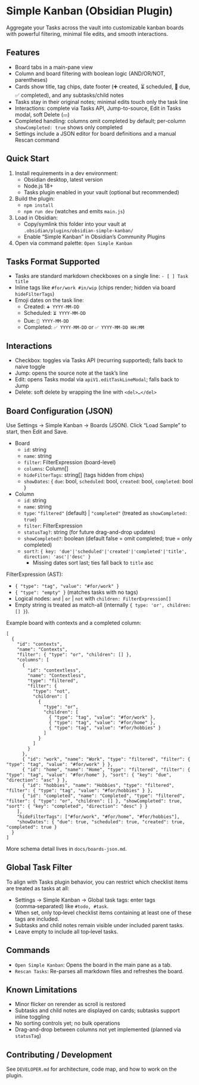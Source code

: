 # Simple Kanban (Obsidian Plugin)

Aggregate your Tasks across the vault into customizable kanban boards with powerful filtering, minimal file edits, and smooth interactions.

## Features

- Board tabs in a main-pane view
- Column and board filtering with boolean logic (AND/OR/NOT, parentheses)
- Cards show title, tag chips, date footer (➕ created, ⏳ scheduled, 📅 due, ✅ completed), and any subtasks/child notes
- Tasks stay in their original notes; minimal edits touch only the task line
- Interactions: complete via Tasks API, Jump-to-source, Edit in Tasks modal, soft Delete (<del>…</del>)
- Completed handling: columns omit completed by default; per-column `showCompleted: true` shows only completed
- Settings include a JSON editor for board definitions and a manual Rescan command

## Quick Start

1. Install requirements in a dev environment:
   - Obsidian desktop, latest version
   - Node.js 18+
   - Tasks plugin enabled in your vault (optional but recommended)
2. Build the plugin:
   - `npm install`
   - `npm run dev` (watches and emits `main.js`)
3. Load in Obsidian:
   - Copy/symlink this folder into your vault at `.obsidian/plugins/obsidian-simple-kanban/`
   - Enable “Simple Kanban” in Obsidian’s Community Plugins
4. Open via command palette: `Open Simple Kanban`

## Tasks Format Supported

- Tasks are standard markdown checkboxes on a single line: `- [ ] Task title`
- Inline tags like `#for/work #in/wip` (chips render; hidden via board `hideFilterTags`)
- Emoji dates on the task line:
  - Created: `➕ YYYY-MM-DD`
  - Scheduled: `⏳ YYYY-MM-DD`
  - Due: `📅 YYYY-MM-DD`
  - Completed: `✅ YYYY-MM-DD` or `✅ YYYY-MM-DD HH:MM`

## Interactions

- Checkbox: toggles via Tasks API (recurring supported); falls back to naive toggle
- Jump: opens the source note at the task’s line
- Edit: opens Tasks modal via `apiV1.editTaskLineModal`; falls back to Jump
- Delete: soft delete by wrapping the line with `<del>…</del>`

## Board Configuration (JSON)

Use Settings → Simple Kanban → Boards (JSON). Click “Load Sample” to start, then Edit and Save.

- Board
  - `id`: string
  - `name`: string
  - `filter`: FilterExpression (board-level)
  - `columns`: Column[]
  - `hideFilterTags`: string[] (tags hidden from chips)
  - `showDates`: { `due`: bool, `scheduled`: bool, `created`: bool, `completed`: bool }
- Column
  - `id`: string
  - `name`: string
  - `type`: `"filtered"` (default) | `"completed"` (treated as `showCompleted: true`)
  - `filter`: FilterExpression
  - `statusTag?`: string (for future drag-and-drop updates)
  - `showCompleted?`: boolean (default false = omit completed; true = only completed)
  - `sort?`: `{ key: 'due'|'scheduled'|'created'|'completed'|'title', direction: 'asc'|'desc' }`
    - Missing dates sort last; ties fall back to `title` asc

FilterExpression (AST):
- `{ "type": "tag", "value": "#for/work" }`
- `{ "type": "empty" }` (matches tasks with no tags)
- Logical nodes: `and` | `or` | `not` with `children: FilterExpression[]`
- Empty string is treated as match-all (internally `{ type: 'or', children: [] }`).

Example board with contexts and a completed column:

```
[
  {
    "id": "contexts",
    "name": "Contexts",
    "filter": { "type": "or", "children": [] },
    "columns": [
      {
        "id": "contextless",
        "name": "Contextless",
        "type": "filtered",
        "filter": {
          "type": "not",
          "children": [
            {
              "type": "or",
              "children": [
                { "type": "tag", "value": "#for/work" },
                { "type": "tag", "value": "#for/home" },
                { "type": "tag", "value": "#for/hobbies" }
              ]
            }
          ]
        }
      },
      { "id": "work", "name": "Work", "type": "filtered", "filter": { "type": "tag", "value": "#for/work" } },
      { "id": "home", "name": "Home", "type": "filtered", "filter": { "type": "tag", "value": "#for/home" }, "sort": { "key": "due", "direction": "asc" } },
      { "id": "hobbies", "name": "Hobbies", "type": "filtered", "filter": { "type": "tag", "value": "#for/hobbies" } },
      { "id": "completed", "name": "Completed", "type": "filtered", "filter": { "type": "or", "children": [] }, "showCompleted": true, "sort": { "key": "completed", "direction": "desc" } }
    ],
    "hideFilterTags": ["#for/work", "#for/home", "#for/hobbies"],
    "showDates": { "due": true, "scheduled": true, "created": true, "completed": true }
  }
]
```

More schema detail lives in `docs/boards-json.md`.

## Global Task Filter

To align with Tasks plugin behavior, you can restrict which checklist items are treated as tasks at all:

- Settings → Simple Kanban → Global task tags: enter tags (comma‑separated) like `#todo, #task`.
- When set, only top‑level checklist items containing at least one of these tags are included.
- Subtasks and child notes remain visible under included parent tasks.
- Leave empty to include all top‑level tasks.

## Commands

- `Open Simple Kanban`: Opens the board in the main pane as a tab.
- `Rescan Tasks`: Re-parses all markdown files and refreshes the board.

## Known Limitations

- Minor flicker on rerender as scroll is restored
- Subtasks and child notes are displayed on cards; subtasks support inline toggling
- No sorting controls yet; no bulk operations
- Drag-and-drop between columns not yet implemented (planned via `statusTag`)

## Contributing / Development

See `DEVELOPER.md` for architecture, code map, and how to work on the plugin.
